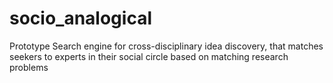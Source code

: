 # socio_analogical
 Prototype Search engine for cross-disciplinary idea discovery, that matches seekers to experts in their social circle based on matching research problems
